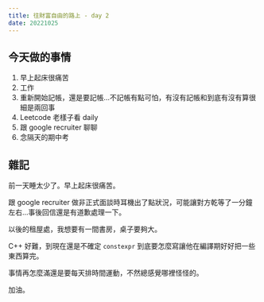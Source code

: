 ```yaml
---
title: 往財富自由的路上 - day 2
date: 20221025
---
```


## 今天做的事情

1. 早上起床很痛苦
2. 工作
3. 重新開始記帳，還是要記帳...不記帳有點可怕，有沒有記帳和到底有沒有算很細是兩回事
4. Leetcode 老樣子看 daily
5. 跟 google recruiter 聊聊
6. 念隔天的期中考

## 雜記

前一天睡太少了。早上起床很痛苦。

跟 google recruiter 做非正式面談時耳機出了點狀況，可能讓對方乾等了一分鐘左右...事後回信還是有道歉處理一下。

以後的租屋處，我想要有一間書房，桌子要夠大。

C++ 好難，到現在還是不確定 `constexpr` 到底要怎麼寫讓他在編譯期好好把一些東西算完。

事情再怎麼滿還是要每天排時間運動，不然總感覺哪裡怪怪的。

加油。

